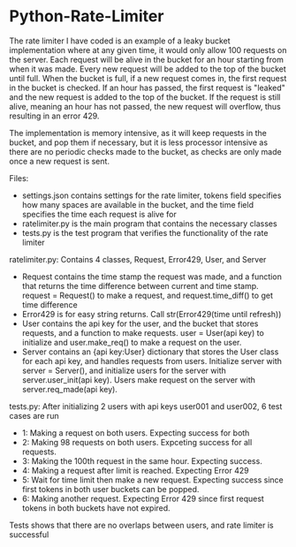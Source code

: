 # Python-Rate-Limiter

The rate limiter I have coded is an example of a leaky bucket implementation where at any given time, it would only allow 100 requests
on the server. Each request will be alive in the bucket for an hour starting from when it was made. Every new request will be added to the top of the bucket until full. When the bucket is full, if a new request comes in, the first request in the bucket is checked. If an hour has passed, the first request is "leaked" and the new request is added to the top of the bucket. If the request is still alive, meaning an hour has not passed, the new request will overflow, thus resulting in an error 429. 

The implementation is memory intensive, as it will keep requests in the bucket, and pop them if necessary, but it is less processor intensive
as there are no periodic checks made to the bucket, as checks are only made once a new request is sent.

Files:
- settings.json contains settings for the rate limiter, tokens field specifies how many spaces are available in the bucket, and the time field
specifies the time each request is alive for
- ratelimiter.py is the main program that contains the necessary classes 
- tests.py is the test program that verifies the functionality of the rate limiter

ratelimiter.py:
Contains 4 classes, Request, Error429, User, and Server
- Request contains the time stamp the request was made, and a function that returns the time difference between current and time stamp.
request = Request() to make a request, and request.time_diff() to get time difference
- Error429 is for easy string returns. Call str(Error429(time until refresh))
- User contains the api key for the user, and the bucket that stores requests, and a function to make requests. user = User(api key) to initialize
and user.make_req() to make a request on the user.
- Server contains an {api key:User} dictionary that stores the User class for each api key, and handles requests from users. Initialize server 
with server = Server(), and initialize users for the server with server.user_init(api key). Users make request on the server with 
server.req_made(api key). 

tests.py:
After initializing 2 users with api keys user001 and user002, 6 test cases are run
- 1: Making a request on both users. Expecting success for both
- 2: Making 98 requests on both users. Expceting success for all requests.
- 3: Making the 100th request in the same hour. Expecting success.
- 4: Making a request after limit is reached. Expecting Error 429
- 5: Wait for time limit then make a new request. Expecting success since first tokens in both user buckets can be popped.
- 6: Making another request. Expecting Error 429 since first request tokens in both buckets have not expired.

Tests shows that there are no overlaps between users, and rate limiter is successful

